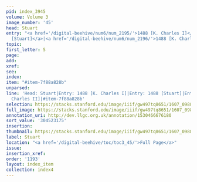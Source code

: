 ```yaml
---
pid: index_3945
volume: Volume 3
image_number: '45'
head: Stuart
entry: "<a href='/digital-beehive/num6/num_2195/'>1488 [K. Charles I]</a>|<a href='/digital-beehive/num6/num_2194/'>1488
  [Stuart]</a>|<a href='/digital-beehive/num6/num_2196/'>1488 [K. Charles II]</a>"
topic:
first_letter: S
page:
add:
xref:
see:
index:
item: "#item-7f88a828b"
unparsed:
line: 'Head: Stuart|Entry: 1488 [K. Charles I]|Entry: 1488 [Stuart]|Entry: 1488 [K.
  Charles II]|#item-7f88a828b'
selection: https://stacks.stanford.edu/image/iiif/gw497tq8651/1607_0988/899,3175,440,123/full/0/default.jpg
full_image: https://stacks.stanford.edu/image/iiif/gw497tq8651/1607_0988/full/full/0/default.jpg
annotation_uri: http://dev.llgc.org.uk/annotation/1530466676180
sort_value: '304523175'
insertion:
thumbnail: https://stacks.stanford.edu/image/iiif/gw497tq8651/1607_0988/899,3175,440,123/150,/0/default.jpg
label: Stuart
location: "<a href='/digital-beehive/toc/toc3_45/'>Full Page</a>"
issue:
insertion_xref:
order: '1193'
layout: index_item
collection: index4
---
```

